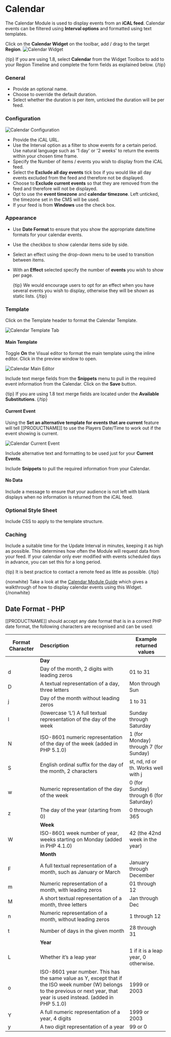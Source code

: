 <!--toc=widgets-->

# Calendar

The Calendar Module is used to display events from an **iCAL feed**. Calendar events can be filtered using **Interval options** and formatted using text templates. 



Click on the **Calendar Widget** on the toolbar,  add / drag to the target **Region**.  ![Calendar Widget](img/v2_media_calendar_widget.png)

{tip}
If you are using 1.8, select **Calendar** from the Widget Toolbox to add to your Region Timeline and complete the form fields as explained below. 
{/tip}

### General

- Provide an optional name.
- Choose to override the default duration.
- Select whether the duration is per item, unticked the duration will be per feed.

### Configuration

![Calendar Configuration](img/v2_media_calendar_configuration.png)

- Provide the iCAL URL.
- Use the Interval option as a filter to show events for a certain period. Use natural language such as '1 day' or '2 weeks' to return the events within your chosen time frame.
- Specify the Number of items / events you wish to display from the iCAL feed.
- Select the **Exclude all day events** tick box if you would like all day events excluded from the feed and therefore not be displayed.
- Choose to **Exclude current events** so that they are removed from the feed and therefore will not be displayed.
- Opt to use the **event timezone** and **calendar timezone**. Left unticked, the timezone set in the CMS will be used.
- If your feed is from **Windows** use the check box.

### Appearance

- Use **Date Format** to ensure that you show the appropriate date/time formats for your calendar events.  

- Use the checkbox to show calendar items side by side.

- Select an effect using the drop-down menu to be used to transition between items.

- With an **Effect** selected specify the number of **events** you wish to show per page.

  {tip}
  We would encourage users to opt for an effect when you have several events you wish to display, otherwise they will be shown as static lists.
  {/tip}

### Template

Click on the Template header to format the Calendar Template.

![Calendar Template Tab](img/v2_media_calendar_template.png)

#### Main Template

Toggle **On** the Visual editor to format the main template using the inline editor. Click in the preview window to open.

![Calendar Main Editor](img/v2_media_calendar_main.png)

Include text merge fields from the **Snippets** menu to pull in the required event information from the Calendar. Click on the **Save** button.

{tip}
If you are using 1.8 text merge fields are located under the **Available Substitutions**.
{/tip}

#### Current Event

Using the **Set an alternative template for events that are current** feature will tell [[PRODUCTNAME]] to use the Players Date/Time to work out if the event showing is current. 

![Calendar Current Event](img/v2_media_calendar_current_events.png)

Include alternative text and formatting to be used just for your **Current Events**. 

Include **Snippets** to pull the required information from your Calendar.

#### No Data

Include a message to ensure that your audience is not left with blank displays when no information is returned from the iCAL feed.

### Optional Style Sheet

Include CSS to apply to the template structure.

### Caching

Include a suitable time for the Update Interval in minutes, keeping it as high as possible. This determines how often the Module will request data from your feed. If your calendar only ever modified with events scheduled days in advance, you can set this for a long period.

{tip}
It is best practice to contact a remote feed as little as possible.
{/tip}

{nonwhite}
Take a look at the [Calendar Module Guide](https://community.xibo.org.uk/t/calendar-module-guide-xibo-cms-1-8-10/14749) which gives a walkthrough of how to display calendar events using this Widget.
{/nonwhite}

## Date Format - PHP

[[PRODUCTNAME]] should accept any date format that is in a correct PHP date format, the following characters are recognised and can be used:

| Format Character | Description                                                  | Example returned values                 |
| ---------------- | :----------------------------------------------------------- | --------------------------------------- |
|                  | **Day**                                                      |                                         |
| d                | Day of the month, 2 digits with leading zeros                | 01 to 31                                |
| D                | A textual representation of a day, three  letters            | Mon through Sun                         |
| j                | Day of the month without leading zeros                       | 1 to 31                                 |
| l                | (lowercase ‘L’) A full textual representation of the day of the week | Sunday through Saturday                 |
| N                | ISO-8601 numeric representation of the day of the week (added in PHP 5.1.0) | 1 (for Monday) through 7 (for Sunday)   |
| S                | English ordinal suffix for the day of the month, 2 characters | st, nd, rd or th. Works well with j     |
| w                | Numeric representation of the day of the week                | 0 (for Sunday) through 6 (for Saturday) |
| z                | The day of the year (starting from 0)                        | 0 through 365                           |
|                  | **Week**                                                     |                                         |
| W                | ISO-8601 week number of year, weeks starting on Monday (added in PHP 4.1.0) | 42 (the 42nd week in the year)          |
|                  | **Month**                                                    |                                         |
| F                | A full textual representation of a month, such as January or March | January through December                |
| m                | Numeric representation of a month, with leading zeros        | 01 through 12                           |
| M                | A short textual representation of a month, three letters     | Jan through Dec                         |
| n                | Numeric representation of a month, without leading zeros     | 1 through 12                            |
| t                | Number of days in the given month                            | 28 through 31                           |
|                  | **Year**                                                     |                                         |
| L                | Whether it’s a leap year                                     | 1 if it is a leap year, 0 otherwise.    |
| o                | ISO-8601 year number. This has the same value as Y, except that if the ISO     week number (W) belongs to the previous or next year, that year is used instead. (added in  PHP 5.1.0) | 1999 or 2003                            |
| Y                | A full numeric representation of a year, 4 digits            | 1999 or 2003                            |
| y                | A two digit representation of a year                         | 99 or 0                                 |